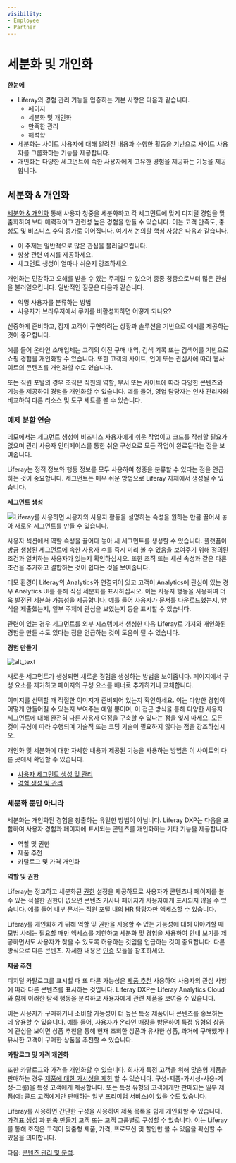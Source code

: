 ```yaml
---
visibility:
- Employee
- Partner
---
```

# 세분화 및 개인화

**한눈에**

* Liferay의 경험 관리 기능을 입증하는 기본 사항은 다음과 같습니다.
  * 페이지
  * 세분화 및 개인화
  * 만족한 관리
  * 해석학
* 세분화는 사이트 사용자에 대해 알려진 내용과 수행한 활동을 기반으로 사이트 사용자를 그룹화하는 기능을 제공합니다.
* 개인화는 다양한 세그먼트에 속한 사용자에게 고유한 경험을 제공하는 기능을 제공합니다.

## 세분화 & 개인화

[세분화 & 개인화](https://learn.liferay.com/web/guest/w/dxp/site-building/personalizing-site-experience) 통해 사용자 청중을 세분화하고 각 세그먼트에 맞게 디지털 경험을 맞춤화하여 보다 매력적이고 관련성 높은 경험을 만들 수 있습니다. 이는 고객 만족도, 충성도 및 비즈니스 수익 증가로 이어집니다. 여기서 논의할 핵심 사항은 다음과 같습니다.

* 이 주제는 일반적으로 많은 관심을 불러일으킵니다.
* 항상 관련 예시를 제공하세요.
* 세그먼트 생성이 얼마나 쉬운지 강조하세요.

개인화는 민감하고 오해를 받을 수 있는 주제일 수 있으며 종종 청중으로부터 많은 관심을 불러일으킵니다. 일반적인 질문은 다음과 같습니다.

* 익명 사용자를 분류하는 방법
* 사용자가 브라우저에서 쿠키를 비활성화하면 어떻게 되나요?

신중하게 준비하고, 잠재 고객이 구현하려는 상황과 솔루션을 기반으로 예시를 제공하는 것이 중요합니다.

예를 들어 온라인 소매업체는 고객의 이전 구매 내역, 검색 기록 또는 검색어를 기반으로 쇼핑 경험을 개인화할 수 있습니다. 또한 고객의 사이트, 언어 또는 관심사에 따라 웹사이트의 콘텐츠를 개인화할 수도 있습니다.

또는 직원 포털의 경우 조직은 직원의 역할, 부서 또는 사이트에 따라 다양한 콘텐츠와 기능을 제공하여 경험을 개인화할 수 있습니다. 예를 들어, 영업 담당자는 인사 관리자와 비교하여 다른 리소스 및 도구 세트를 볼 수 있습니다.

### 예제 분할 연습

데모에서는 세그먼트 생성이 비즈니스 사용자에게 쉬운 작업이고 코드를 작성할 필요가 없으며 관리 사용자 인터페이스를 통한 쉬운 구성으로 모든 작업이 완료된다는 점을 보여줍니다.

Liferay는 정적 정보와 행동 정보를 모두 사용하여 청중을 분류할 수 있다는 점을 언급하는 것이 중요합니다. 세그먼트는 매우 쉬운 방법으로 Liferay 자체에서 생성될 수 있습니다.

**세그먼트 생성**

![Liferay를 사용하면 사용자와 사용자 활동을 설명하는 속성을 원하는 만큼 끌어서 놓아 새로운 세그먼트를 만들 수 있습니다.](./segmentation-personalization/images/01.png)

사용자 섹션에서 역할 속성을 끌어다 놓아 새 세그먼트를 생성할 수 있습니다. 플랫폼이 방금 생성된 세그먼트에 속한 사용자 수를 즉시 미리 볼 수 있음을 보여주기 위해 정의된 조건과 일치하는 사용자가 있는지 확인하십시오. 또한 조직 또는 세션 속성과 같은 다른 조건을 추가하고 결합하는 것이 쉽다는 것을 보여줍니다.

데모 환경이 Liferay의 Analytics와 연결되어 있고 고객이 Analytics에 관심이 있는 경우 Analytics UI를 통해 직접 세분화를 표시하십시오. 이는 사용자 행동을 사용하여 더욱 발전된 세분화 가능성을 제공합니다. 예를 들어 사용자가 문서를 다운로드했는지, 양식을 제출했는지, 일부 주제에 관심을 보였는지 등을 표시할 수 있습니다.

관련이 있는 경우 세그먼트를 외부 시스템에서 생성한 다음 Liferay로 가져와 개인화된 경험을 만들 수도 있다는 점을 언급하는 것이 도움이 될 수 있습니다.

**경험 만들기**

![alt_text](./segmentation-personalization/images/02.png)

새로운 세그먼트가 생성되면 새로운 경험을 생성하는 방법을 보여줍니다. 페이지에서 구성 요소를 제거하고 페이지의 구성 요소를 배너로 추가하거나 교체합니다.

이미지를 선택할 때 적절한 이미지가 준비되어 있는지 확인하세요. 이는 다양한 경험이 어떻게 만들어질 수 있는지 보여주는 예일 뿐이며, 이 접근 방식을 통해 다양한 사용자 세그먼트에 대해 완전히 다른 사용자 여정을 구축할 수 있다는 점을 잊지 마세요. 모든 것이 구성에 따라 수행되며 기술적 또는 코딩 기술이 필요하지 않다는 점을 강조하십시오.

개인화 및 세분화에 대한 자세한 내용과 제공된 기능을 사용하는 방법은 이 사이트의 다른 곳에서 확인할 수 있습니다.

* [사용자 세그먼트 생성 및 관리](https://learn.liferay.com/dxp/latest/ko/site-building/personalizing-site-experience/segmentation/creating-and-managing-user-segments.html)
* [경험 생성 및 관리](https://learn.liferay.com/dxp/latest/ko/site-building/personalizing-site-experience/experience-personalization/creating-and-managing-experiences.html)

### 세분화 뿐만 아니라

세분화는 개인화된 경험을 창출하는 유일한 방법이 아닙니다. Liferay DXP는 다음을 포함하여 사용자 경험과 페이지에 표시되는 콘텐츠를 개인화하는 기타 기능을 제공합니다.

* 역할 및 권한
* 제품 추천
* 카탈로그 및 가격 개인화

**역할 및 권한**

Liferay는 정교하고 세분화된 [권한](https://learn.liferay.com/web/guest/w/dxp/users-and-permissions/roles-and-permissions) 설정을 제공하므로 사용자가 콘텐츠나 페이지를 볼 수 있는 적절한 권한이 없으면 콘텐츠 기사나 페이지가 사용자에게 표시되지 않을 수 있습니다. 예를 들어 내부 문서는 직원 포털 내의 HR 담당자만 액세스할 수 있습니다.

Liferay를 개인화하기 위해 역할 및 권한을 사용할 수 있는 가능성에 대해 이야기할 때 모범 사례는 필요할 때만 액세스를 제한하고 세분화 및 경험을 사용하여 안내 보기를 제공하면서도 사용자가 찾을 수 있도록 허용하는 것임을 언급하는 것이 중요합니다. 다른 방식으로 다른 콘텐츠. 자세한 내용은 [인증](./liferay-authentiation.md) 모듈을 참조하세요.

**제품 추천**

디지털 카탈로그를 표시할 때 또 다른 가능성은 [제품 추천](https://learn.liferay.com/web/guest/w/commerce/pricing/promoting-products/product-recommendations) 사용하여 사용자의 관심 사항에 따라 다른 콘텐츠를 표시하는 것입니다. Liferay DXP는 Liferay Analytics Cloud와 함께 이러한 탐색 행동을 분석하고 사용자에게 관련 제품을 보여줄 수 있습니다.

이는 사용자가 구매하거나 소비할 가능성이 더 높은 특정 제품이나 콘텐츠를 홍보하는 데 유용할 수 있습니다. 예를 들어, 사용자가 온라인 매장을 방문하여 특정 유형의 상품에 관심을 보이면 상품 추천을 통해 현재 조회한 상품과 유사한 상품, 과거에 구매했거나 유사한 고객이 구매한 상품을 추천할 수 있습니다.

**카탈로그 및 가격 개인화**

또한 카탈로그와 가격을 개인화할 수 있습니다. 회사가 특정 고객을 위해 맞춤형 제품을 판매하는 경우 [제품에 대한 가시성을 제한](https://learn.liferay.com/en/w/commerce/product-management/creating-and-managing-products/products/) 할 수 있습니다. 구성-제품-가시성-사용-계정-그룹)을 특정 고객에게 제공합니다. 또는 특정 유형의 고객에게만 판매되는 일부 제품(예: 골드 고객에게만 판매하는 일부 프리미엄 서비스)이 있을 수도 있습니다.

Liferay를 사용하면 간단한 구성을 사용하여 제품 목록을 쉽게 개인화할 수 있습니다. [가격표 생성](https://learn.liferay.com/commerce/latest/ko/pricing/creating-a-price-list.html) 과 [판촉 만들기](https://learn.liferay.com/commerce/latest/ko/pricing/promoting-products/creating-a-promotion.html) 고객 또는 고객 그룹별로 구성할 수 있습니다. 이는 Liferay를 통해 조직은 고객이 맞춤형 제품, 가격, 프로모션 및 할인만 볼 수 있음을 확신할 수 있음을 의미합니다.

다음: [콘텐츠 관리 및 분석](./content-management-analytics.md).
